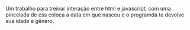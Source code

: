 Um trabalho para treinar interação entre html e javascript, com uma pincelada de css
coloca a data em que nasceu e o programda te devolve sua idade e gênero.
